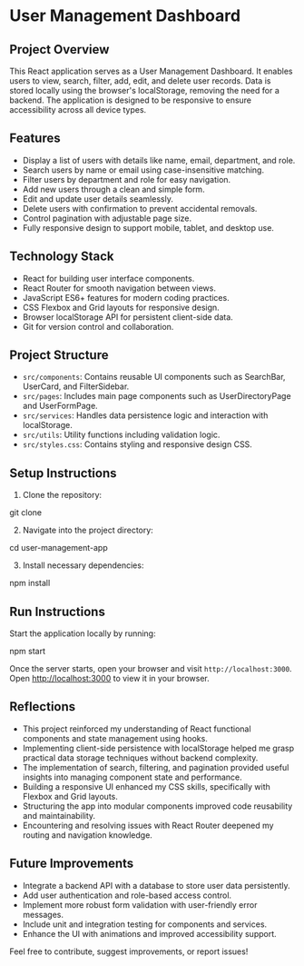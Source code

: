 # User Management Dashboard

## Project Overview
This React application serves as a User Management Dashboard. It enables users to view, search, filter, add, edit, and delete user records. Data is stored locally using the browser's localStorage, removing the need for a backend. The application is designed to be responsive to ensure accessibility across all device types.

## Features
- Display a list of users with details like name, email, department, and role.
- Search users by name or email using case-insensitive matching.
- Filter users by department and role for easy navigation.
- Add new users through a clean and simple form.
- Edit and update user details seamlessly.
- Delete users with confirmation to prevent accidental removals.
- Control pagination with adjustable page size.
- Fully responsive design to support mobile, tablet, and desktop use.

## Technology Stack
- React for building user interface components.
- React Router for smooth navigation between views.
- JavaScript ES6+ features for modern coding practices.
- CSS Flexbox and Grid layouts for responsive design.
- Browser localStorage API for persistent client-side data.
- Git for version control and collaboration.

## Project Structure
- `src/components`: Contains reusable UI components such as SearchBar, UserCard, and FilterSidebar.
- `src/pages`: Includes main page components such as UserDirectoryPage and UserFormPage.
- `src/services`: Handles data persistence logic and interaction with localStorage.
- `src/utils`: Utility functions including validation logic.
- `src/styles.css`: Contains styling and responsive design CSS.

## Setup Instructions

1. Clone the repository:

git clone <repository-url>


2. Navigate into the project directory:

cd user-management-app


3. Install necessary dependencies:

npm install

## Run Instructions

Start the application locally by running:

npm start


Once the server starts, open your browser and visit `http://localhost:3000`.
Open [http://localhost:3000](http://localhost:3000) to view it in your browser.

## Reflections

- This project reinforced my understanding of React functional components and state management using hooks.
- Implementing client-side persistence with localStorage helped me grasp practical data storage techniques without backend complexity.
- The implementation of search, filtering, and pagination provided useful insights into managing component state and performance.
- Building a responsive UI enhanced my CSS skills, specifically with Flexbox and Grid layouts.
- Structuring the app into modular components improved code reusability and maintainability.
- Encountering and resolving issues with React Router deepened my routing and navigation knowledge.


## Future Improvements
- Integrate a backend API with a database to store user data persistently.
- Add user authentication and role-based access control.
- Implement more robust form validation with user-friendly error messages.
- Include unit and integration testing for components and services.
- Enhance the UI with animations and improved accessibility support.

Feel free to contribute, suggest improvements, or report issues!
